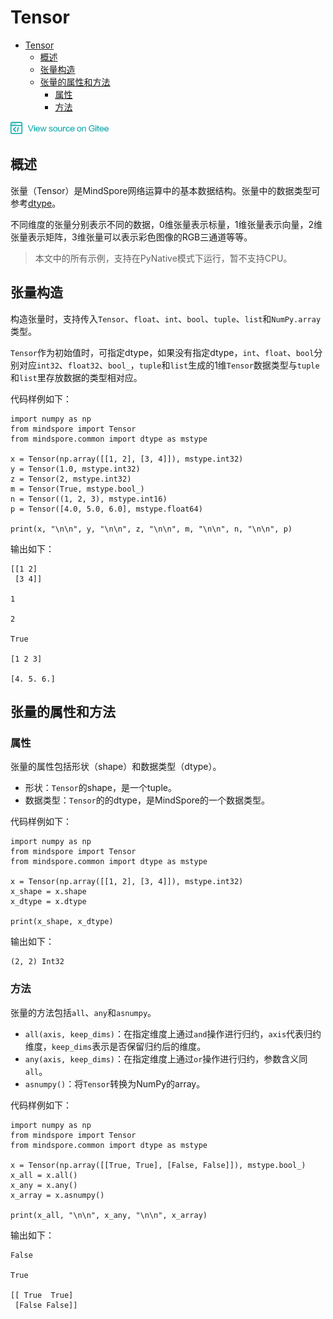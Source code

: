 # Tensor

<!-- TOC -->

- [Tensor](#tensor)
    - [概述](#概述)
    - [张量构造](#张量构造)
    - [张量的属性和方法](#张量的属性和方法)
        - [属性](#属性)
        - [方法](#方法)

<!-- /TOC -->

<a href="https://gitee.com/mindspore/docs/blob/master/api/source_zh_cn/programming_guide/tensor.md" target="_blank"><img src="../_static/logo_source.png"></a>

## 概述

张量（Tensor）是MindSpore网络运算中的基本数据结构。张量中的数据类型可参考[dtype](https://www.mindspore.cn/api/zh-CN/master/programming_guide/dtype.html)。

不同维度的张量分别表示不同的数据，0维张量表示标量，1维张量表示向量，2维张量表示矩阵，3维张量可以表示彩色图像的RGB三通道等等。

> 本文中的所有示例，支持在PyNative模式下运行，暂不支持CPU。
  
## 张量构造

构造张量时，支持传入`Tensor`、`float`、`int`、`bool`、`tuple`、`list`和`NumPy.array`类型。

`Tensor`作为初始值时，可指定dtype，如果没有指定dtype，`int`、`float`、`bool`分别对应`int32`、`float32`、`bool_`，`tuple`和`list`生成的1维`Tensor`数据类型与`tuple`和`list`里存放数据的类型相对应。

代码样例如下：

```
import numpy as np
from mindspore import Tensor
from mindspore.common import dtype as mstype

x = Tensor(np.array([[1, 2], [3, 4]]), mstype.int32)
y = Tensor(1.0, mstype.int32)
z = Tensor(2, mstype.int32)
m = Tensor(True, mstype.bool_)
n = Tensor((1, 2, 3), mstype.int16)
p = Tensor([4.0, 5.0, 6.0], mstype.float64)

print(x, "\n\n", y, "\n\n", z, "\n\n", m, "\n\n", n, "\n\n", p)
```

输出如下：

```
[[1 2]
 [3 4]]

1

2

True

[1 2 3]

[4. 5. 6.]
```
  
## 张量的属性和方法

### 属性

张量的属性包括形状（shape）和数据类型（dtype）。
- 形状：`Tensor`的shape，是一个tuple。
- 数据类型：`Tensor`的的dtype，是MindSpore的一个数据类型。

代码样例如下：

```
import numpy as np
from mindspore import Tensor
from mindspore.common import dtype as mstype

x = Tensor(np.array([[1, 2], [3, 4]]), mstype.int32)
x_shape = x.shape
x_dtype = x.dtype

print(x_shape, x_dtype)
```

输出如下：

```
(2, 2) Int32
```
 
### 方法

张量的方法包括`all`、`any`和`asnumpy`。
- `all(axis, keep_dims)`：在指定维度上通过`and`操作进行归约，`axis`代表归约维度，`keep_dims`表示是否保留归约后的维度。
- `any(axis, keep_dims)`：在指定维度上通过`or`操作进行归约，参数含义同`all`。
- `asnumpy()`：将`Tensor`转换为NumPy的array。

代码样例如下：

```
import numpy as np
from mindspore import Tensor
from mindspore.common import dtype as mstype

x = Tensor(np.array([[True, True], [False, False]]), mstype.bool_)
x_all = x.all()
x_any = x.any()
x_array = x.asnumpy()

print(x_all, "\n\n", x_any, "\n\n", x_array)
```

输出如下：

```
False

True

[[ True  True]
 [False False]]

```
